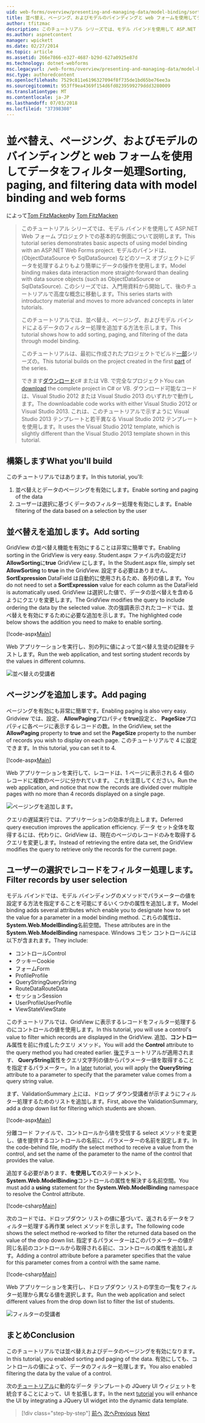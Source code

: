 ```yaml
---
uid: web-forms/overview/presenting-and-managing-data/model-binding/sorting-paging-and-filtering-data
title: 並べ替え、ページング、およびモデルのバインディングと web フォームを使用してデータをフィルター処理 |Microsoft Docs
author: tfitzmac
description: このチュートリアル シリーズでは、モデル バインドを使用して ASP.NET Web フォーム プロジェクトでの基本的な側面について説明します。 モデル バインドは、データの操作詳細直線にしています.
ms.author: aspnetcontent
manager: wpickett
ms.date: 02/27/2014
ms.topic: article
ms.assetid: 266e7866-e327-4687-b29d-627a0925e87d
ms.technology: dotnet-webforms
msc.legacyurl: /web-forms/overview/presenting-and-managing-data/model-binding/sorting-paging-and-filtering-data
msc.type: authoredcontent
ms.openlocfilehash: 7529c811e6196327094f8f735de1bd65be76ee3a
ms.sourcegitcommit: 953ff9ea4369f154d6fd0239599279ddd3280009
ms.translationtype: MT
ms.contentlocale: ja-JP
ms.lasthandoff: 07/03/2018
ms.locfileid: "37398308"
---
```

<a name="sorting-paging-and-filtering-data-with-model-binding-and-web-forms"></a><span data-ttu-id="df285-104">並べ替え、ページング、およびモデルのバインディングと web フォームを使用してデータをフィルター処理</span><span class="sxs-lookup"><span data-stu-id="df285-104">Sorting, paging, and filtering data with model binding and web forms</span></span>
====================
<span data-ttu-id="df285-105">によって[Tom FitzMacken](https://github.com/tfitzmac)</span><span class="sxs-lookup"><span data-stu-id="df285-105">by [Tom FitzMacken](https://github.com/tfitzmac)</span></span>

> <span data-ttu-id="df285-106">このチュートリアル シリーズでは、モデル バインドを使用して ASP.NET Web フォーム プロジェクトでの基本的な側面について説明します。</span><span class="sxs-lookup"><span data-stu-id="df285-106">This tutorial series demonstrates basic aspects of using model binding with an ASP.NET Web Forms project.</span></span> <span data-ttu-id="df285-107">モデルのバインドは、(ObjectDataSource や SqlDataSource) などのソース オブジェクトにデータを処理するよりもより簡単にデータの操作を使用します。</span><span class="sxs-lookup"><span data-stu-id="df285-107">Model binding makes data interaction more straight-forward than dealing with data source objects (such as ObjectDataSource or SqlDataSource).</span></span> <span data-ttu-id="df285-108">このシリーズでは、入門用資料から開始して、後のチュートリアルで高度な概念に移動します。</span><span class="sxs-lookup"><span data-stu-id="df285-108">This series starts with introductory material and moves to more advanced concepts in later tutorials.</span></span>
> 
> <span data-ttu-id="df285-109">このチュートリアルでは、並べ替え、ページング、およびモデル バインドによるデータのフィルター処理を追加する方法を示します。</span><span class="sxs-lookup"><span data-stu-id="df285-109">This tutorial shows how to add sorting, paging, and filtering of the data through model binding.</span></span>
> 
> <span data-ttu-id="df285-110">このチュートリアルは、最初に作成されたプロジェクトでビルド[一部](retrieving-data.md)シリーズの。</span><span class="sxs-lookup"><span data-stu-id="df285-110">This tutorial builds on the project created in the first [part](retrieving-data.md) of the series.</span></span>
> 
> <span data-ttu-id="df285-111">できます[ダウンロード](https://go.microsoft.com/fwlink/?LinkId=286116)c# または VB. で完全なプロジェクト</span><span class="sxs-lookup"><span data-stu-id="df285-111">You can [download](https://go.microsoft.com/fwlink/?LinkId=286116) the complete project in C# or VB.</span></span> <span data-ttu-id="df285-112">ダウンロード可能なコードは、Visual Studio 2012 または Visual Studio 2013 のいずれかで動作します。</span><span class="sxs-lookup"><span data-stu-id="df285-112">The downloadable code works with either Visual Studio 2012 or Visual Studio 2013.</span></span> <span data-ttu-id="df285-113">これは、このチュートリアルで示すように Visual Studio 2013 テンプレートと若干異なる Visual Studio 2012 テンプレートを使用します。</span><span class="sxs-lookup"><span data-stu-id="df285-113">It uses the Visual Studio 2012 template, which is slightly different than the Visual Studio 2013 template shown in this tutorial.</span></span>


## <a name="what-youll-build"></a><span data-ttu-id="df285-114">構築します</span><span class="sxs-lookup"><span data-stu-id="df285-114">What you'll build</span></span>

<span data-ttu-id="df285-115">このチュートリアルではあります。</span><span class="sxs-lookup"><span data-stu-id="df285-115">In this tutorial, you'll:</span></span>

1. <span data-ttu-id="df285-116">並べ替えとデータのページングを有効にします。</span><span class="sxs-lookup"><span data-stu-id="df285-116">Enable sorting and paging of the data</span></span>
2. <span data-ttu-id="df285-117">ユーザーは選択に基づくデータのフィルター処理を有効にします。</span><span class="sxs-lookup"><span data-stu-id="df285-117">Enable filtering of the data based on a selection by the user</span></span>

## <a name="add-sorting"></a><span data-ttu-id="df285-118">並べ替えを追加します。</span><span class="sxs-lookup"><span data-stu-id="df285-118">Add sorting</span></span>

<span data-ttu-id="df285-119">GridView の並べ替え機能を有効にすることは非常に簡単です。</span><span class="sxs-lookup"><span data-stu-id="df285-119">Enabling sorting in the GridView is very easy.</span></span> <span data-ttu-id="df285-120">Student.aspx ファイル内の設定だけ**AllowSorting**に**true** GridView にします。</span><span class="sxs-lookup"><span data-stu-id="df285-120">In the Student.aspx file, simply set **AllowSorting** to **true** in the GridView.</span></span> <span data-ttu-id="df285-121">設定する必要はありません、 **SortExpression** DataField は自動的に使用されるため、各列の値します。</span><span class="sxs-lookup"><span data-stu-id="df285-121">You do not need to set a **SortExpression** value for each column as the DataField is automatically used.</span></span> <span data-ttu-id="df285-122">GridView は選択した値で、データの並べ替えを含めるようにクエリを変更します。</span><span class="sxs-lookup"><span data-stu-id="df285-122">The GridView modifies the query to include ordering the data by the selected value.</span></span> <span data-ttu-id="df285-123">次の強調表示されたコードでは、並べ替えを有効にするために必要な追加を示します。</span><span class="sxs-lookup"><span data-stu-id="df285-123">The highlighted code below shows the addition you need to make to enable sorting.</span></span>

[!code-aspx[Main](sorting-paging-and-filtering-data/samples/sample1.aspx?highlight=5)]

<span data-ttu-id="df285-124">Web アプリケーションを実行し、別の列に値によって並べ替え生徒の記録をテストします。</span><span class="sxs-lookup"><span data-stu-id="df285-124">Run the web application, and test sorting student records by the values in different columns.</span></span>

![並べ替えの受講者](sorting-paging-and-filtering-data/_static/image2.png)

## <a name="add-paging"></a><span data-ttu-id="df285-126">ページングを追加します。</span><span class="sxs-lookup"><span data-stu-id="df285-126">Add paging</span></span>

<span data-ttu-id="df285-127">ページングを有効にも非常に簡単です。</span><span class="sxs-lookup"><span data-stu-id="df285-127">Enabling paging is also very easy.</span></span> <span data-ttu-id="df285-128">Gridview では、設定、 **AllowPaging**プロパティを**true**設定と、 **PageSize**プロパティに各ページに表示するレコードの数。</span><span class="sxs-lookup"><span data-stu-id="df285-128">In the GridView, set the **AllowPaging** property to **true** and set the **PageSize** property to the number of records you wish to display on each page.</span></span> <span data-ttu-id="df285-129">このチュートリアルで 4 に設定できます。</span><span class="sxs-lookup"><span data-stu-id="df285-129">In this tutorial, you can set it to 4.</span></span>

[!code-aspx[Main](sorting-paging-and-filtering-data/samples/sample2.aspx?highlight=5)]

<span data-ttu-id="df285-130">Web アプリケーションを実行して、レコードは、1 ページに表示される 4 個のレコードに複数のページに分かれています。 これを注意してください。</span><span class="sxs-lookup"><span data-stu-id="df285-130">Run the web application, and notice that now the records are divided over multiple pages with no more than 4 records displayed on a single page.</span></span>

![ページングを追加します。](sorting-paging-and-filtering-data/_static/image4.png)

<span data-ttu-id="df285-132">クエリの遅延実行では、アプリケーションの効率が向上します。</span><span class="sxs-lookup"><span data-stu-id="df285-132">Deferred query execution improves the application efficiency.</span></span> <span data-ttu-id="df285-133">データ セット全体を取得するには、代わりに、GridView は、現在のページのレコードのみを取得するクエリを変更します。</span><span class="sxs-lookup"><span data-stu-id="df285-133">Instead of retrieving the entire data set, the GridView modifies the query to retrieve only the records for the current page.</span></span>

## <a name="filter-records-by-user-selection"></a><span data-ttu-id="df285-134">ユーザーの選択でレコードをフィルター処理します。</span><span class="sxs-lookup"><span data-stu-id="df285-134">Filter records by user selection</span></span>

<span data-ttu-id="df285-135">モデル バインドでは、モデル バインディングのメソッドでパラメーターの値を設定する方法を指定することを可能にするいくつかの属性を追加します。</span><span class="sxs-lookup"><span data-stu-id="df285-135">Model binding adds several attributes which enable you to designate how to set the value for a parameter in a model binding method.</span></span> <span data-ttu-id="df285-136">これらの属性は、 **System.Web.ModelBinding**名前空間。</span><span class="sxs-lookup"><span data-stu-id="df285-136">These attributes are in the **System.Web.ModelBinding** namespace.</span></span> <span data-ttu-id="df285-137">Windows コモン コントロールには以下が含まれます。</span><span class="sxs-lookup"><span data-stu-id="df285-137">They include:</span></span>

- <span data-ttu-id="df285-138">コントロール</span><span class="sxs-lookup"><span data-stu-id="df285-138">Control</span></span>
- <span data-ttu-id="df285-139">クッキー</span><span class="sxs-lookup"><span data-stu-id="df285-139">Cookie</span></span>
- <span data-ttu-id="df285-140">フォーム</span><span class="sxs-lookup"><span data-stu-id="df285-140">Form</span></span>
- <span data-ttu-id="df285-141">Profile</span><span class="sxs-lookup"><span data-stu-id="df285-141">Profile</span></span>
- <span data-ttu-id="df285-142">QueryString</span><span class="sxs-lookup"><span data-stu-id="df285-142">QueryString</span></span>
- <span data-ttu-id="df285-143">RouteData</span><span class="sxs-lookup"><span data-stu-id="df285-143">RouteData</span></span>
- <span data-ttu-id="df285-144">セッション</span><span class="sxs-lookup"><span data-stu-id="df285-144">Session</span></span>
- <span data-ttu-id="df285-145">UserProfile</span><span class="sxs-lookup"><span data-stu-id="df285-145">UserProfile</span></span>
- <span data-ttu-id="df285-146">ViewState</span><span class="sxs-lookup"><span data-stu-id="df285-146">ViewState</span></span>

<span data-ttu-id="df285-147">このチュートリアルでは、GridView に表示するレコードをフィルター処理するのにコントロールの値を使用します。</span><span class="sxs-lookup"><span data-stu-id="df285-147">In this tutorial, you will use a control's value to filter which records are displayed in the GridView.</span></span> <span data-ttu-id="df285-148">追加、**コントロール**属性を前に作成したクエリ メソッド。</span><span class="sxs-lookup"><span data-stu-id="df285-148">You will add the **Control** attribute to the query method you had created earlier.</span></span> <span data-ttu-id="df285-149">[後で](using-query-string-values-to-retrieve-data.md)チュートリアルが適用されます、 **QueryString**属性をクエリ文字列の値からパラメーター値を取得することを指定するパラメーター。</span><span class="sxs-lookup"><span data-stu-id="df285-149">In a [later](using-query-string-values-to-retrieve-data.md) tutorial, you will apply the **QueryString** attribute to a parameter to specify that the parameter value comes from a query string value.</span></span>

<span data-ttu-id="df285-150">まず、ValidationSummary 上には、ドロップ ダウン受講者が示すようにフィルター処理するためのリストを追加します。</span><span class="sxs-lookup"><span data-stu-id="df285-150">First, above the ValidationSummary, add a drop down list for filtering which students are shown.</span></span>

[!code-aspx[Main](sorting-paging-and-filtering-data/samples/sample3.aspx?highlight=3-11)]

<span data-ttu-id="df285-151">分離コード ファイルで、コントロールから値を受信する select メソッドを変更し、値を提供するコントロールの名前に、パラメーターの名前を設定します。</span><span class="sxs-lookup"><span data-stu-id="df285-151">In the code-behind file, modify the select method to receive a value from the control, and set the name of the parameter to the name of the control that provides the value.</span></span>

<span data-ttu-id="df285-152">追加する必要があります、**を使用して**のステートメント、 **System.Web.ModelBinding**コントロールの属性を解決する名前空間。</span><span class="sxs-lookup"><span data-stu-id="df285-152">You must add a **using** statement for the **System.Web.ModelBinding** namespace to resolve the Control attribute.</span></span>

[!code-csharp[Main](sorting-paging-and-filtering-data/samples/sample4.cs)]

<span data-ttu-id="df285-153">次のコードでは、ドロップダウン リストの値に基づいて、返されるデータをフィルター処理する再作業 select メソッドを示します。</span><span class="sxs-lookup"><span data-stu-id="df285-153">The following code shows the select method re-worked to filter the returned data based on the value of the drop down list.</span></span> <span data-ttu-id="df285-154">指定するパラメーターはこのパラメーターの値が同じ名前のコントロールから取得される前に、コントロールの属性を追加します。</span><span class="sxs-lookup"><span data-stu-id="df285-154">Adding a control attribute before a parameter specifies that the value for this parameter comes from a control with the same name.</span></span>

[!code-csharp[Main](sorting-paging-and-filtering-data/samples/sample5.cs)]

<span data-ttu-id="df285-155">Web アプリケーションを実行し、ドロップダウン リストの学生の一覧をフィルター処理から異なる値を選択します。</span><span class="sxs-lookup"><span data-stu-id="df285-155">Run the web application and select different values from the drop down list to filter the list of students.</span></span>

![フィルターの受講者](sorting-paging-and-filtering-data/_static/image6.png)

## <a name="conclusion"></a><span data-ttu-id="df285-157">まとめ</span><span class="sxs-lookup"><span data-stu-id="df285-157">Conclusion</span></span>

<span data-ttu-id="df285-158">このチュートリアルでは並べ替えおよびデータのページングを有効になります。</span><span class="sxs-lookup"><span data-stu-id="df285-158">In this tutorial, you enabled sorting and paging of the data.</span></span> <span data-ttu-id="df285-159">有効にしても、コントロールの値によって、データのフィルター処理します。</span><span class="sxs-lookup"><span data-stu-id="df285-159">You also enabled filtering the data by the value of a control.</span></span>

<span data-ttu-id="df285-160">次の[チュートリアル](integrating-jquery-ui.md)に動的なデータ テンプレートの JQuery UI ウィジェットを統合することによって、UI を拡張します。</span><span class="sxs-lookup"><span data-stu-id="df285-160">In the next [tutorial](integrating-jquery-ui.md) you will enhance the UI by integrating a JQuery UI widget into the dynamic data template.</span></span>

> [!div class="step-by-step"]
> <span data-ttu-id="df285-161">[前へ](updating-deleting-and-creating-data.md)
> [次へ](integrating-jquery-ui.md)</span><span class="sxs-lookup"><span data-stu-id="df285-161">[Previous](updating-deleting-and-creating-data.md)
[Next](integrating-jquery-ui.md)</span></span>
